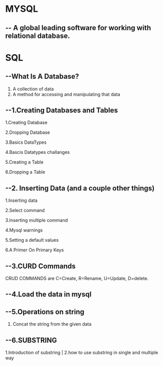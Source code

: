 # MYSQL 
## -- A global leading software for working with relational database.
# SQL 
## --What Is A Database?
1. A collection of data
2. A method for accessing and manipulating that data

## --1.Creating Databases and Tables 
1.Creating Database

2.Dropping Database

3.Basics DataTypes

4.Bascis Datatypes challanges  

5.Creating a Table  

6.Dropping a Table  

## --2. Inserting Data (and a couple other things)
1.Inserting data 

2.Select command

3.Inserting multiple command

4.Mysql warnings

5.Setting a default values

6.A Primer On Primary Keys

## --3.CURD Commands
CRUD COMMANDS are 
   C=Create,
   R=Rename,
   U=Update,
   D=delete.

## --4.Load the data in mysql
## --5.Operations on string
1. Concat the string from the given data

## --6.SUBSTRING 
1.Introduction of substring | 2.how to use substring in single and multiple way 


